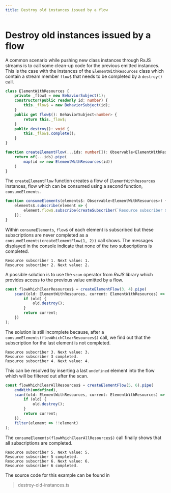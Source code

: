 ```yaml
---
title: Destroy old instances issued by a flow
---
```


# Destroy old instances issued by a flow

A common scenario while pushing new class instances through RxJS streams is to call some clean-up code for the previous emitted instances. This is the case with the instances of the `ElementWithResources` class which contain a stream member `flow$` that needs to be completed by a `destroy()` call.

```typescript
class ElementWithResources {
    private _flow$ = new BehaviorSubject(1);
    constructor(public readonly id: number) {
        this._flow$ = new BehaviorSubject(id);
    }
    public get flow$(): BehaviorSubject<number> {
        return this._flow$;
    }
    public destroy(): void {
        this._flow$.complete();
    }
}

function createElementFlow(...ids: number[]): Observable<ElementWithResources> {
    return of(...ids).pipe(
        map(id => new ElementWithResources(id))
    )
}
```

The `createElementFlow` function creates a flow of `ElementWithResources` instances, flow which can be consumed using a second function, `consumeElements`.

```typescript
function consumeElements(elements$: Observable<ElementWithResources>) {
    elements$.subscribe(element => {
        element.flow$.subscribe(createSubscriber(`Resource subscriber ${element.id}`));
    });
}
```

Within `consumeElements`, `flow$` of each element is subscribed but these subscriptions are never completed as a `consumeElements(createElementFlow(1, 2))` call shows. The messages displayed in the console indicate that none of the two subscriptions is completed.
```
Resource subscriber 1. Next value: 1.
Resource subscriber 2. Next value: 2.
```

A possible solution is to use the `scan` operator from *RxJS* library which provides access to the previous value emitted by a flow.
```typescript
const flowWhichClearResources$ = createElementFlow(3, 4).pipe(
    scan((old: ElementWithResources, current: ElementWithResources) => {
        if (old) {
            old.destroy();
        }
        return current;
    })
);
```

The solution is still incomplete because, after  a `consumeElements(flowWhichClearResources$)` call, we find out that the subscription for the last element is not completed.
```
Resource subscriber 3. Next value: 3.
Resource subscriber 3 completed.
Resource subscriber 4. Next value: 4.
```

This can be resolved by inserting a last `undefined` element into the flow which will be filtered out after the scan.
```typescript
const flowWhichClearAllResources$ = createElementFlow(5, 6).pipe(
    endWith(undefined),
    scan((old: ElementWithResources, current: ElementWithResources) => {
        if (old) {
            old.destroy();
        }
        return current;
    }),
    filter(element => !!element)
);
```

The `consumeElements(flowWhichClearAllResources$)` call finally shows that all subscriptions are completed.
```
Resource subscriber 5. Next value: 5.
Resource subscriber 5 completed.
Resource subscriber 6. Next value: 6.
Resource subscriber 6 completed.
```

The source code for this example can be found in

> destroy-old-instances.ts
